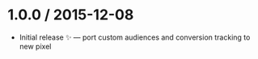 
1.0.0 / 2015-12-08
==================

  * Initial release :sparkles: — port custom audiences and conversion tracking to new pixel
